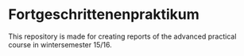 # Fortgeschrittenenpraktikum
This repository is made for creating reports of the advanced practical course in wintersemester 15/16.
